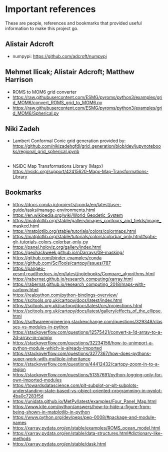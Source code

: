 # Important references

These are people, references and bookmarks that provided useful information to make this project go.

## Alistair Adcroft
 * numpypi: https://github.com/adcroft/numpypi

## Mehmet Ilicak; Alistair Adcroft; Matthew Harrison
 * ROMS to MOM6 grid converter
 * https://raw.githubusercontent.com/ESMG/pyroms/python3/examples/grid_MOM6/convert_ROMS_grid_to_MOM6.py
 * https://raw.githubusercontent.com/ESMG/pyroms/python3/examples/grid_MOM6/Spherical.py

## Niki Zadeh
 * Lambert Conformal Conic grid generation provided by:
   https://github.com/nikizadehgfdl/grid_generation/blob/dev/jupynotebooks/regional_grid_spherical.ipynb

##
 * NSIDC Map Transformations Library (Mapx)
   https://nsidc.org/support/42415620-Mapx-Map-Transformations-Library

## Bookmarks
 * https://docs.conda.io/projects/conda/en/latest/user-guide/tasks/manage-environments.html
 * https://en.wikipedia.org/wiki/World_Geodetic_System
 * https://matplotlib.org/stable/gallery/images_contours_and_fields/image_masked.html
 * https://matplotlib.org/stable/tutorials/colors/colormaps.html
 * https://matplotlib.org/stable/tutorials/colors/colorbar_only.html#sphx-glr-tutorials-colors-colorbar-only-py
 * https://panel.holoviz.org/gallery/index.html
 * https://geohackweek.github.io/nDarrays/09-masking/
 * https://github.com/binder-examples/conda
 * https://github.com/SciTools/cartopy/issues/787
 * https://pangeo-xesmf.readthedocs.io/en/latest/notebooks/Compare_algorithms.html
 * https://rabernat.github.io/research_computing/xarray.html
 * https://rabernat.github.io/research_computing_2018/maps-with-cartopy.html
 * https://realpython.com/python-bindings-overview/
 * https://scitools.org.uk/cartopy/docs/latest/index.html
 * https://scitools.org.uk/cartopy/docs/latest/crs/projections.html
 * https://scitools.org.uk/cartopy/docs/latest/gallery/effects_of_the_ellipse.html
 * https://softwareengineering.stackexchange.com/questions/329348/classes-vs-modules-in-python
 * https://stackoverflow.com/questions/12575421/convert-a-1d-array-to-a-2d-array-in-numpy
 * https://stackoverflow.com/questions/32234156/how-to-unimport-a-python-module-which-is-already-imported
 * https://stackoverflow.com/questions/3277367/how-does-pythons-super-work-with-multiple-inheritance
 * https://stackoverflow.com/questions/44412432/cartopy-zoom-in-to-a-region
 * https://stackoverflow.com/questions/51357691/python-logging-only-for-own-imported-modules
 * https://towardsdatascience.com/plt-subplot-or-plt-subplots-understanding-state-based-vs-object-oriented-programming-in-pyplot-4ba0c7283f5d
 * https://unidata.github.io/MetPy/latest/examples/Four_Panel_Map.html
 * https://www.kite.com/python/answers/how-to-hide-a-figure-from-being-shown-in-matplotlib-in-python
 * https://www.python.org/dev/peps/pep-0008/#package-and-module-names
 * https://xarray.pydata.org/en/stable/examples/ROMS_ocean_model.html
 * https://xarray.pydata.org/en/stable/data-structures.html#dictionary-like-methods
 * https://xarray.pydata.org/en/stable/dask.html
